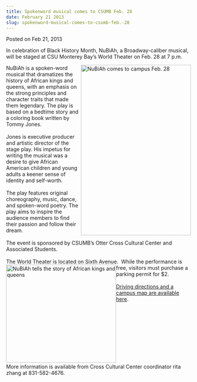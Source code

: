 ```yaml
---
title: Spokenword musical comes to CSUMB Feb. 28
date: February 21 2013
slug: spokenword-musical-comes-to-csumb-feb.-28
---
```


 



<span class="date">Posted on Feb 21, 2013    </span>
<p>In celebration of Black History Month, NuBiAh, a
Broadway-caliber musical, will be staged at CSU Monterey Bay&#x2019;s
World Theater on Feb. 28 at 7 p.m.</p>
<p><img alt="NuBiAh comes to campus Feb. 28" src="https://news.csumb.edu/sites/default/files/65/attachments/news/images/nubiah_flyer_final.jpg" style="float:right; width:300px; height:464px">NuBiAh is a
spoken-word musical that dramatizes the history of African kings
and queens, with an emphasis on the strong principles and character
traits that made them legendary. The play is based on a bedtime
story and a coloring book written by Tommy Jones.<br>
<br>
Jones is executive producer and artistic director of the stage
play. His impetus for writing the musical was a desire to give
African American children and young adults a keener sense of
identity and self-worth.<br>
<br>
The play features original choreography, music, dance, and
spoken-word poetry. The play aims to inspire the audience members
to find their passion and follow their dream.<br>
<br>
The event is sponsored by CSUMB&#x2019;s Otter Cross Cultural Center and
Associated Students.<br>
<br>
The World Theater is located on Sixth Avenue. &#xA0;While the
performance is free,&#xA0;<img alt="NuBiAh tells the story of African kings and queens" src="https://news.csumb.edu/sites/default/files/65/attachments/news/images/nubia_for_web.jpg" style="float:left; width:300px; height:267px">visitors must
purchase a parking permit for $2.<br>
<br>
<a href="https://csumb.edu/map" rel="nofollow">Driving directions
and a campus map are available here</a>.</br></br></img></br></br></br></br></br></br></br></br></img></p>
<p>More information is available from Cross Cultural Center
coordinator rita zhang at 831-582-4676.<br>
&#xA0;</br></p>





```

